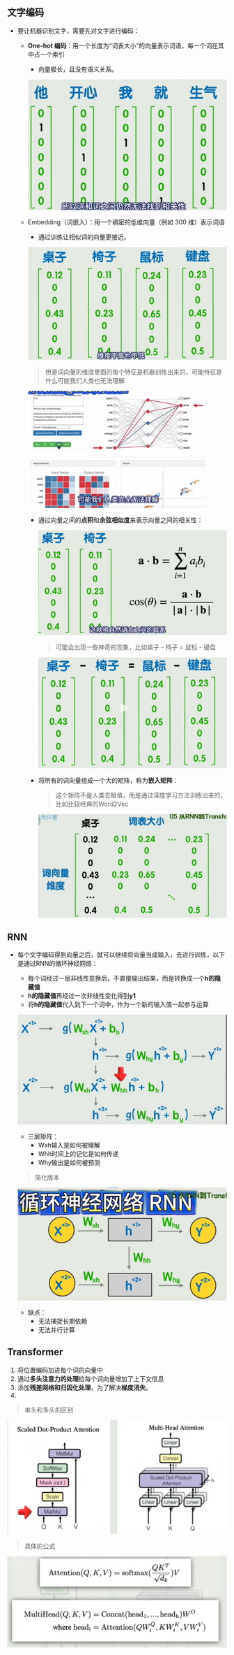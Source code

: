 ## 文字编码
- 要让机器识别文字，需要先对文字进行编码：
    - **One-hot 编码**：用一个长度为“词表大小”的向量表示词语，每一个词在其中占一个索引
        - 向量极长，且没有语义关系。
        
        ![alt text](./image/image-35.png)

    - Embedding（词嵌入）：用一个稠密的低维向量（例如 300 维）表示词语
        - 通过训练让相似词的向量更接近。

        ![alt text](./image/image-36.png)

        >但是词向量的维度里面的每个特征是机器训练出来的，可能特征是什么可能我们人类也无法理解

        ![alt text](./image/image-37.png)

        - 通过向量之间的**点积**和**余弦相似度**来表示向量之间的相关性：

            ![alt text](./image/image-38.png)

            > 可能会出现一些神奇的现象，比如桌子 - 椅子 = 鼠标 - 键盘

            ![alt text](./image/image-39.png)

        - 将所有的词向量组成一个大的矩阵，称为**嵌入矩阵**：
            > 这个矩阵不是人类去赋值，而是通过深度学习方法训练出来的，比如比较经典的Word2Vec

            ![alt text](./image/image-40.png)

## RNN
- 每个文字编码得到向量之后，就可以继续将向量当成输入，去进行训练，以下是通过RNN的循环神经网络：
    - 每个词经过一层非线性变换后，不直接输出结果，而是转换成一个**h的隐藏值**
    - **h的隐藏值**再经过一次非线性变化得到**y1**
    - 将**h的隐藏值**代入到下一个词中，作为一个新的输入值一起参与运算

    ![alt text](./image/image-41.png)

    - 三层矩阵：
        - Wxh输入是如何被理解
        - Whh时间上的记忆是如何传递
        - Why输出是如何被预测

    > 简化版本

    ![alt text](./image/image-42.png)

    - 缺点：
        - 无法捕捉长期依赖
        - 无法并行计算

## Transformer
1. 将位置编码加进每个词的向量中
2. 通过**多头注意力的处理**给每个词向量增加了上下文信息
3. 添加**残差网络和归因化处理**，为了解决**梯度消失**。
4. 


> 单头和多头的区别

![alt text](./image/image-43.png)

> 具体的公式

![alt text](./image/image-44.png)